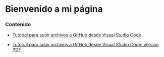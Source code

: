 # Bienvenido a mi página

### Contenido

- [Tutorial para subir archivos a GitHub desde Visual Studio Code](https://github.com/celia10335/celia10335.github.io/blob/main/Tutorial_github%20con%20VSCode%20-%20Celia%20Blanco.pdf)

- [Tutorial para subir archivos a GitHub desde Visual Studio Code: versión PDF](https://github.com/celia10335/celia10335.github.io/blob/main/Tutorial_github%20con%20VSCode%20-%20Celia%20Blanco.pdf)
